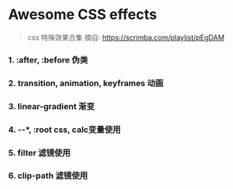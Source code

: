 # Awesome CSS effects
> css 特殊效果合集 摘自: https://scrimba.com/playlist/pEgDAM

### 1. :after, :before 伪类
### 2. transition, animation, keyframes 动画
### 3. linear-gradient 渐变
### 4. --*, :root css, calc变量使用
### 5. filter 滤镜使用
### 6. clip-path 滤镜使用
